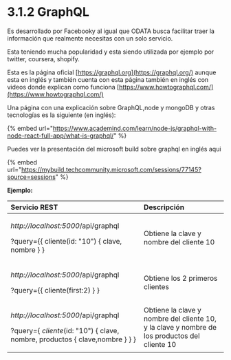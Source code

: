 # 3.1.2 GraphQL

Es desarrollado por Facebooky al igual que ODATA busca facilitar traer la información que realmente necesitas con un solo servicio.

Esta teniendo mucha popularidad y esta siendo utilizada por ejemplo por twitter, coursera, shopify.

Esta es la página oficial [https://graphql.org](https://graphql.org/) aunque esta en inglés y también cuenta con esta página también en inglés con videos donde explican como funciona [https://www.howtographql.com/](https://www.howtographql.com/)

Una página con una explicación sobre GraphQL,node y mongoDB y otras tecnologías es la siguiente \(en inglés\):

{% embed url="https://www.academind.com/learn/node-js/graphql-with-node-react-full-app/what-is-graphql/" %}

Puedes ver la presentación del microsoft build sobre graphql en inglés aqui

{% embed url="https://mybuild.techcommunity.microsoft.com/sessions/77145?source=sessions" %}

**Ejemplo:**

<table>
  <thead>
    <tr>
      <th style="text-align:left">Servicio REST</th>
      <th style="text-align:left">Descripci&#xF3;n</th>
    </tr>
  </thead>
  <tbody>
    <tr>
      <td style="text-align:left">
        <p><em>http://localhost:5000</em>/api/graphql</p>
        <p>?query={{ cliente(id: &quot;10&quot;) { clave, nombre } }</p>
      </td>
      <td style="text-align:left">Obtiene la clave y nombre del cliente 10</td>
    </tr>
    <tr>
      <td style="text-align:left">
        <p><em>http://localhost:5000</em>/api/graphql</p>
        <p>?query={{ cliente(first:2) } }</p>
      </td>
      <td style="text-align:left">Obtiene los 2 primeros clientes</td>
    </tr>
    <tr>
      <td style="text-align:left">
        <p><em>http://localhost:5000</em>/api/graphql</p>
        <p>?query={ <em>cliente</em>(id: &quot;10&quot;) { clave, nombre, productos
          { clave,nombre } } }</p>
      </td>
      <td style="text-align:left">Obtiene la clave y nombre del cliente 10, y la clave y nombre de los productos
        del cliente 10</td>
    </tr>
  </tbody>
</table>